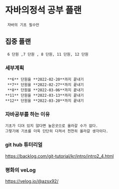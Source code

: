 # 자바의정석 공부 플랜                                
	 자바의 기초 필수만 
## 집중 플랜
	 6 단원 ,7 단원 , 8 단원, 11 단원, 12 단원 
### 세부계획
     **6** 단원을 **2022-02-20**까지 끝내기  
	 **7** 단원을 **2022-02-27**까지 끝내기  
	 **8** 단원을 **2022-03-06**까지 끝내기  
	**11** 단원을 **2022-03-13**까지 끝내기  
	**12** 단원을 **2022-03-20**까지 끝내기  

### 자바공부를 하는 이유 
	기초가 디뎌 있지 않다면 높은곳으로 올라갈 수가 없다. 
	그렇기에 기초를 더욱 단단히 다져서 천천히 올라갈 생각이다. 
	
### git hub 튜터리얼 	
https://backlog.com/git-tutorial/kr/intro/intro2_4.html


### 평화의 veLog  	
https://velog.io/@azsx92/

